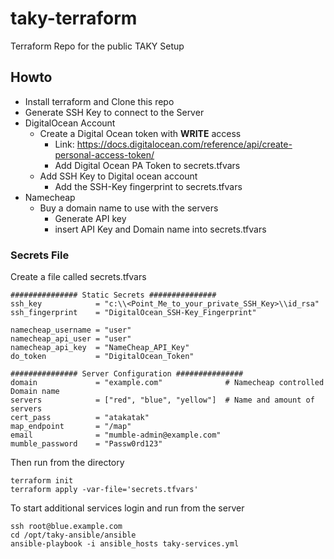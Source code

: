 # taky-terraform
Terraform Repo for the public TAKY Setup

## Howto

- Install terraform and Clone this repo
- Generate SSH Key to connect to the Server
- DigitalOcean Account
  - Create a Digital Ocean token with **WRITE** access
    - Link: https://docs.digitalocean.com/reference/api/create-personal-access-token/
    - Add Digital Ocean PA Token to secrets.tfvars
  - Add SSH Key to Digital ocean account
    - Add the SSH-Key fingerprint to secrets.tfvars
- Namecheap
  - Buy a domain name to use with the servers
    - Generate API key
    - insert API Key and Domain name into secrets.tfvars

### Secrets File

Create a file called secrets.tfvars
```
############### Static Secrets ###############
ssh_key            = "c:\\<Point_Me_to_your_private_SSH_Key>\\id_rsa"
ssh_fingerprint    = "DigitalOcean_SSH-Key_Fingerprint"

namecheap_username = "user"
namecheap_api_user = "user"
namecheap_api_key  = "NameCheap_API_Key"
do_token           = "DigitalOcean_Token"

############### Server Configuration ###############
domain             = "example.com"              # Namecheap controlled Domain name
servers            = ["red", "blue", "yellow"]  # Name and amount of servers
cert_pass          = "atakatak"                 
map_endpoint       = "/map"
email              = "mumble-admin@example.com"
mumble_password    = "Passw0rd123"
```

Then run from the directory
```
terraform init
terraform apply -var-file='secrets.tfvars'
```
To start additional services login and run from the server
```
ssh root@blue.example.com
cd /opt/taky-ansible/ansible
ansible-playbook -i ansible_hosts taky-services.yml
```